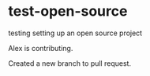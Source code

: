 # test-open-source

testing setting up an open source project

Alex is contributing.

Created a new branch to pull request.
